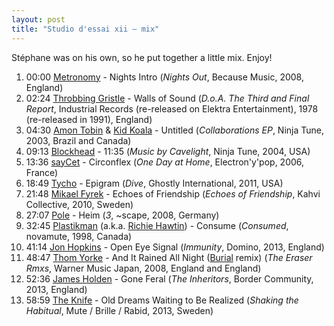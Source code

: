 ```yaml
---
layout: post
title: "Studio d'essai xii – mix"
---
```


Stéphane was on his own, so he put together a little mix. Enjoy!

1. 00:00 [Metronomy](http://musicbrainz.org/artist/93eb7110-0bc9-4d3f-816b-4b52ef982ec8) - Nights Intro (_Nights Out_, Because Music, 2008, England)
2. 02:24 [Throbbing Gristle](http://musicbrainz.org/artist/e135d690-9c53-4333-8f11-98aec8c9f434) - Walls of Sound (_D.o.A. The Third and Final Report_, Industrial Records (re-released on Elektra Entertainment), 1978 (re-released in 1991), England)
3. 04:30 [Amon Tobin](http://musicbrainz.org/artist/630662ea-1c7d-4208-99fd-ba3afec20f0c) & [Kid Koala](http://musicbrainz.org/artist/6080c60a-6e87-44a6-a1e1-e5ff3a613818) - Untitled (_Collaborations EP_, Ninja Tune, 2003, Brazil and Canada)
4. 09:13 [Blockhead](http://musicbrainz.org/artist/3bd76ebe-c7dc-47bd-a8af-9e46d2a4f782) - 11:35 (_Music by Cavelight_, Ninja Tune, 2004, USA)
5. 13:36 [sayCet](http://musicbrainz.org/artist/1a7bd36d-0547-409d-83f2-2a815d55ddcd) - Circonflex (_One Day at Home_, Electron'y'pop, 2006, France)
6. 18:49 [Tycho](http://musicbrainz.org/artist/cbef45a9-7acb-4325-94c9-70081ac8d1b8) - Epigram (_Dive_, Ghostly International, 2011, USA)
7. 21:48 [Mikael Fyrek](http://musicbrainz.org/artist/b5456ecc-1375-4fa6-a24d-171068017705) - Echoes of Friendship (_Echoes of Friendship_, Kahvi Collective, 2010, Sweden)
8. 27:07 [Pole](http://musicbrainz.org/artist/ad957b43-9dc0-42e1-940c-19b21ec77f3a) - Heim (_3_, ~scape, 2008, Germany)
9. 32:45 [Plastikman](http://musicbrainz.org/artist/abee98f6-5239-4abf-bbe6-e1e2815a0dd6) (a.k.a. [Richie Hawtin](http://musicbrainz.org/artist/76da816f-ea05-4172-ad9e-ffb69c32199f)) - Consume (_Consumed_, novamute, 1998, Canada)
10. 41:14 [Jon Hopkins](http://musicbrainz.org/artist/0b0c25f4-f31c-46a5-a4fb-ccbf53d663bd) - Open Eye Signal (_Immunity_, Domino, 2013, England)
11. 48:47 [Thom Yorke](http://musicbrainz.org/artist/8ed2e0b3-aa4c-4e13-bec3-dc7393ed4d6b) - And It Rained All Night ([Burial](http://musicbrainz.org/artist/9ddce51c-2b75-4b3e-ac8c-1db09e7c89c6) remix) (_The Eraser Rmxs_, Warner Music Japan, 2008, England and England)
12. 52:36 [James Holden](http://musicbrainz.org/artist/7a269795-f85a-4717-8576-3f51265776cc) - Gone Feral (_The Inheritors_, Border Community, 2013, England)
13. 58:59 [The Knife](http://musicbrainz.org/artist/bf710b71-48e5-4e15-9bd6-96debb2e4e98) - Old Dreams Waiting to Be Realized (_Shaking the Habitual_, Mute / Brille / Rabid, 2013, Sweden)
